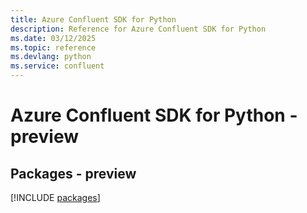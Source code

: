 ```yaml
---
title: Azure Confluent SDK for Python
description: Reference for Azure Confluent SDK for Python
ms.date: 03/12/2025
ms.topic: reference
ms.devlang: python
ms.service: confluent
---
```

# Azure Confluent SDK for Python - preview
## Packages - preview
[!INCLUDE [packages](confluent-index.md)]